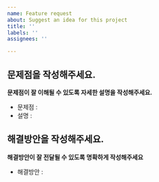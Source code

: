 ```yaml
---
name: Feature request
about: Suggest an idea for this project
title: ''
labels: ''
assignees: ''

---
```



## 문제점을 작성해주세요.
**문제점이 잘 이해될 수 있도록 자세한 설명을 작성해주세요.**

- 문제점 : 
- 설명 :


## 해결방안을 작성해주세요.
**해결방안이 잘 전달될 수 있도록 명확하게 작성해주세요**

- 해결방안 : 
